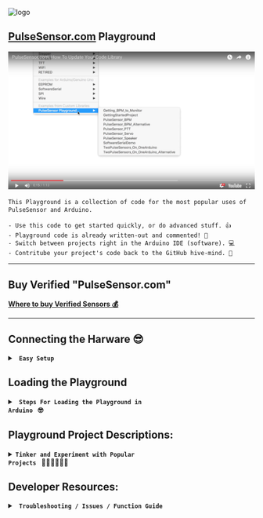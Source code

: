 
![logo](https://avatars0.githubusercontent.com/u/7002937?v=3&s=200)
## [PulseSensor.com](https://pulsesensor.com) Playground
[![How To Update Your Playground Code](https://github.com/yury-g/MyCodePlayground/blob/master/images/updateLib.png?raw=true)](https://youtu.be/Pt0fJvIeryY)

```
This Playground is a collection of code for the most popular uses of PulseSensor and Arduino.  

- Use this code to get started quickly, or do advanced stuff. 👍
- Playground code is already written-out and commented! 🤘 
- Switch between projects right in the Arduino IDE (software). 💻
- Contritube your project's code back to the GitHub hive-mind. 🐝
```

---

## Buy Verified "PulseSensor.com"  
 <b><a href="https://github.com/WorldFamousElectronics/PulseSensorPlayground/wiki/Buy-%22Verified-PulseSensor.com%22"> Where to buy Verified Sensors 💰 </a>  </b>
 
---


## Connecting the Harware 😎
<b><details><summary><code> Easy  Setup  </code>  </summary></b>

1. Prepare the sensor, with the Kit parts.

<img src="https://cdn.shopify.com/s/files/1/0100/6632/products/PulseSensorKit-Labeled-Contents_1_2048x2048.jpg?v=1348506345" width="400">

2. See the recommended wiring for your specific project

<img src="https://github.com/WorldFamousElectronics/PulseSensorStarterProject/raw/master/connections.png" width="400">

<img src="https://github.com/WorldFamousElectronics/PulseSensorStarterProject/raw/master/Arduino-LEDonPin13-PulseSensor-Pic.jpg" width="400">

</div>
</details>




## Loading the Playground
 <b><details><summary><code> Steps For Loading the Playground in Arduino  </code> 🤓</summary></b>
### 

An Arduino Library is a collection of code and examples on a specific topic or device.  For example, our PulseSensor Playground Library is a collection of code and projects made just for your PulseSensor and Arduino.

(**NOTE** If you do not have Arduino, you can download it [here](https://www.arduino.cc/en/Main/Software))

To install the PulseSensor Playground Library, in Arduino, to go
`Sketch > Include Library > Manage Library...`

<img src="https://github.com/yury-g/MyCodePlayground/blob/master/images/ManageLibraries.png" width="500">


In the Library Manager: Search for and Select
`"PulseSensor.com`

<img src="https://github.com/yury-g/MyCodePlayground/blob/master/images/SearchForPulseSensor.png" width="500">


Install or update to the lastest version.👍

<img src="https://github.com/yury-g/MyCodePlayground/blob/master/images/InstallLatestVersion.png" width="500">


Hurray!  Once this library is installed you will see our examples in Arduino's dropdown!
To select an example project, go to:
`File > Examples > PulseSensor Playground > GettingStartedProject`
<img src="https://github.com/yury-g/MyCodePlayground/blob/master/images/ExamplesPlaygroundGettingStartedMenuPullDown.png" width="500">





More Info On Libraries in General 👉    [https://www.arduino.cc/en/Guide/Libraries](https://www.arduino.cc/en/Guide/Libraries).


</div>
</details>






## Playground Project Descriptions:
<b><details><summary><code>Tinker and Experiment with Popular Projects </code> 👩🏽‍💻👩🏻‍🔬</summary></b>

### The "Getting Started" Project:  
  Plug your sensor in for the first time!  Blink an LED with your pulse, live.

- [**Project Page**](https://pulsesensor.com/pages/code-and-guide)

  <img src="https://cdn.shopify.com/s/files/1/0100/6632/files/PulseSensor_GettingStarted_bb_1024x1024.png?v=1511986616" width="400">
---

### Calculate BPM:  
  Focus-in on the code that calculates a user's HeartRate Beats Per Minute, "BPM".    
  See the best practises to get the best signal.  

- [**Project Page**](https://pulsesensor.com/pages/getting-advanced)

  <img src="https://cdn.shopify.com/s/files/1/0100/6632/files/PulseSensor_GettingAdvanced_bb_1024x1024.png?v=1511986194" width="400">
---

### Make A Sound to a live Heartbeat:  
  Transform the heartbeat into a live "beep" with a speaker.  

- [**Project Page**](https://pulsesensor.com/pages/pulse-sensor-speaker-tutorial)

  <img src="https://cdn.shopify.com/s/files/1/0100/6632/files/PulseSensor_Speaker_bb_61a0333f-e868-4123-961d-7456a31fa928_1024x1024.png?v=1510863829" width="400">
---  

### Move a Motor to a live Heartbeat:  
  Make a servo motor pulse to your live heartbeat.  

- [**Project Page**](https://pulsesensor.com/pages/pulse-sensor-servo-tutorial)

  <img src="https://cdn.shopify.com/s/files/1/0100/6632/files/PulseSensor_Servo_bb_87fce9fc-dc47-4208-b708-a7edb6df58a2_1024x1024.png?v=1510863990" width="400">
 ---

### Connect Two (or more) Pulse Sensors:  
  Use 2 or more Pulse Sensors on one Arduino.  

- [**Project Page**](https://pulsesensor.com/pages/two-or-more-pulse-sensors)

  <img src="https://cdn.shopify.com/s/files/1/0100/6632/files/2_PulseSensors_bb_grande.png?v=1516733684" width="400">
 ---

### Processing Visualizer:

  Get detailed visualization of the heart's pulse and behavior. Send the PulseSensor data into Processing!

- [**Project Page**](https://pulsesensor.com/pages/processing-visualization)

  <img src="https://cdn.shopify.com/s/files/1/0100/6632/files/ScreenShot_1024x1024.png?v=1491857113" width="400">

---

### Pulse Transit Time:

  Use two Pulse Sensors on different parts of your body to measure Pulse Transit Time!

- [**Project Page**](https://pulsesensor.com/pages/pulse-transit-time)

  <img src="https://cdn.shopify.com/s/files/1/0100/6632/files/PulseSensor_PTT-17042_grande.jpg?v=1517336059" width="400">

---

</div>
</details>



## Developer Resources:

<b><details><summary><code> Troubleshooting / Issues / Function Guide  </code>  </summary></b>

### The Functions Guide

We put together a [HANDY GUIDE](https://github.com/WorldFamousElectronics/PulseSensorPlayground/blob/master/resources/PulseSensor%20Playground%20Tools.md) to the function-ality of our library. Check it out if you want to dive into the inner workings!

--- 

### Troubleshooting Your Signal: 

 <b><details><summary><code> Ugh, Where's the Beat ? </code>😵</summary></b>
  If you're having trouble seeing a heartbeat, make sure that you are using 'Goldilocks' pressure on the Pulse Sensor: Not too hard, not too soft. Squeezing the Pulse Sensor too hard against your skin will make the heartbeat go away, and not enough pressure will cause too much noise to creep in!
  
If you are seeing way too many Beats Per Minute, or you are getting lots of noise, try adjusting the Threshold setting. The Threshold variable tells Arduino when to find a pulse that is legit. Adjust this number (noted below with arrows) up for less sensitivity and down for more sensitivity. In the [**StarterProject**](https://pulsesensor.com/pages/code-and-guide) you can find the Threshold variable as shown in the pic below:
  
  ![StarterThreshold](https://github.com/biomurph/PulseSensorPlayground/blob/master/Images/screenshot-threshold-arrows.png)
  
In the other examples, the `THRESHOLD` is defined at the top of the code.
  
</div>
   </details>

---

### Give and Get Feedback
The [Issues Tab](https://github.com/WorldFamousElectronics/PulseSensorStarterProject/issues) will get you the quickest answers to common techinal questions. 


---

#### Legal:  PulseSensor.com® World Famous Electronics llc. in Brooklyn, NY. USA
  
</div>
</details> 

